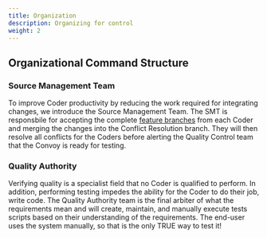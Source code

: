 ```yaml
---
title: Organization
description: Organizing for control
weight: 2
---
```


## Organizational Command Structure

### Source Management Team

To improve Coder productivity by reducing the work required for integrating changes, we introduce the Source Management Team. The SMT is responsbile for accepting the complete [feature branches](../practices/#fractal-based-development) from each Coder and merging the changes into the Conflict Resolution branch. They will then resolve all conflicts for the Coders before alerting the Quality Control team that the Convoy is ready for testing.

### Quality Authority

Verifying quality is a specialist field that no Coder is qualified to perform. In addition, performing testing impedes the ability for the Coder to do their job, write code. The Quality Authority team is the final arbiter of what the requirements mean and will create, maintain, and manually execute tests scripts based on their understanding of the requirements. The end-user uses the system manually, so that is the only TRUE way to test it!